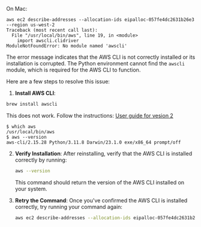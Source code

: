 On Mac:

```
aws ec2 describe-addresses --allocation-ids eipalloc-057fe4dc2631b26e3 --region us-west-2
Traceback (most recent call last):
  File "/usr/local/bin/aws", line 19, in <module>
    import awscli.clidriver
ModuleNotFoundError: No module named 'awscli'
```

The error message indicates that the AWS CLI is not correctly installed or its installation is corrupted. The Python environment cannot find the `awscli` module, which is required for the AWS CLI to function.

Here are a few steps to resolve this issue:

1. **Install AWS CLI**:

```bash
brew install awscli
```

This does not work. Follow the instructions: [User guide for vesion 2](https://docs.aws.amazon.com/cli/latest/userguide/getting-started-install.html)

```
$ which aws
/usr/local/bin/aws
$ aws --version
aws-cli/2.15.28 Python/3.11.8 Darwin/23.1.0 exe/x86_64 prompt/off
```

2. **Verify Installation**: After reinstalling, verify that the AWS CLI is installed correctly by running:

   ```bash
   aws --version
   ```

   This command should return the version of the AWS CLI installed on your system.

3. **Retry the Command**: Once you've confirmed the AWS CLI is installed correctly, try running your command again:

   ```bash
   aws ec2 describe-addresses --allocation-ids eipalloc-057fe4dc2631b26e3 --region us-west-2
   ```
